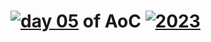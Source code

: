 # [![day 05](05)](https://adventofcode.com/2023/day/05) of AoC [![2023](2023)](https://adventofcode.com/2023)
